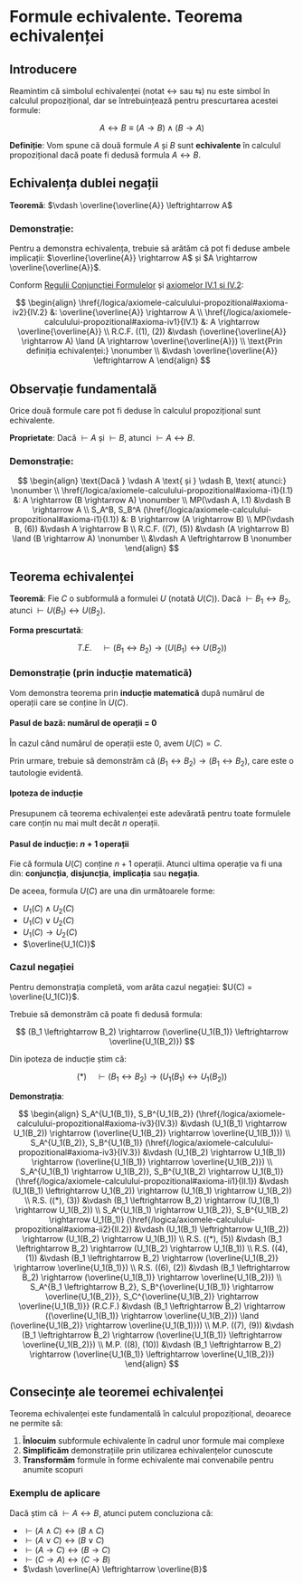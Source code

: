 # Formule echivalente. Teorema echivalenței

## Introducere

Reamintim că simbolul echivalenței (notat $\leftrightarrow$ sau $\leftrightarrows$) nu este simbol în calculul propozițional, dar se întrebuințează pentru prescurtarea acestei formule:

$$
A \leftrightarrow B \equiv (A \rightarrow B) \land (B \rightarrow A)
$$

**Definiție**: Vom spune că două formule $A$ și $B$ sunt **echivalente** în calculul propozițional dacă poate fi dedusă formula $A \leftrightarrow B$.

## Echivalența dublei negații

**Teoremă**: $\vdash \overline{\overline{A}} \leftrightarrow A$

### Demonstrație:

Pentru a demonstra echivalența, trebuie să arătăm că pot fi deduse ambele implicații: $\overline{\overline{A}} \rightarrow A$ și $A \rightarrow \overline{\overline{A}}$.

Conform [Regulii Conjuncției Formulelor](/logica/aplicatiile-teoremei-deductiei#regula-conjuncției-formulelor) și [axiomelor IV.1 și IV.2](/logica/axiomele-calculului-propozitional#grupa-iv-implicația-și-negația):

$$
\begin{align}
  \href{/logica/axiomele-calculului-propozitional#axioma-iv2}{IV.2}
  &:
  \overline{\overline{A}} \rightarrow A
  \\
  \href{/logica/axiomele-calculului-propozitional#axioma-iv1}{IV.1}
  &:
  A \rightarrow \overline{\overline{A}}
  \\
  R.C.F.
  ((1), (2))
  &\vdash
  (\overline{\overline{A}} \rightarrow A) \land (A \rightarrow \overline{\overline{A}})
  \\
  \text{Prin definiția echivalenței:}
  \nonumber \\
  &\vdash
  \overline{\overline{A}} \leftrightarrow A
\end{align}
$$

## Observație fundamentală

Orice două formule care pot fi deduse în calculul propozițional sunt echivalente.

**Proprietate**: Dacă $\vdash A$ și $\vdash B$, atunci $\vdash A \leftrightarrow B$.

### Demonstrație:

$$
\begin{align}
  \text{Dacă } \vdash A \text{ și } \vdash B, \text{ atunci:}
  \nonumber \\
  \href{/logica/axiomele-calculului-propozitional#axioma-i1}{I.1}
  &:
  A \rightarrow (B \rightarrow A)
  \nonumber \\
  MP(\vdash A, I.1)
  &\vdash
  B \rightarrow A
  \\
  S_A^B, S_B^A
  (\href{/logica/axiomele-calculului-propozitional#axioma-i1}{I.1})
  &:
  B \rightarrow (A \rightarrow B)
  \\
  MP(\vdash B, (6))
  &\vdash
  A \rightarrow B
  \\
  R.C.F.
  ((7), (5))
  &\vdash
  (A \rightarrow B) \land (B \rightarrow A)
  \nonumber \\
  &\vdash
  A \leftrightarrow B
  \nonumber
\end{align}
$$

## Teorema echivalenței

**Teoremă**: Fie $C$ o subformulă a formulei $U$ (notată $U(C)$). Dacă $\vdash B_1 \leftrightarrow B_2$, atunci $\vdash U(B_1) \leftrightarrow U(B_2)$.

**Forma prescurtată**:

$$
T.E. \quad \vdash (B_1 \leftrightarrow B_2) \rightarrow (U(B_1) \leftrightarrow U(B_2))
$$

### Demonstrație (prin inducție matematică)

Vom demonstra teorema prin **inducție matematică** după numărul de operații care se conține în $U(C)$.

#### Pasul de bază: numărul de operații = 0

În cazul când numărul de operații este 0, avem $U(C) = C$.

Prin urmare, trebuie să demonstrăm că $(B_1 \leftrightarrow B_2) \rightarrow (B_1 \leftrightarrow B_2)$, care este o tautologie evidentă.

#### Ipoteza de inducție

Presupunem că teorema echivalenței este adevărată pentru toate formulele care conțin nu mai mult decât $n$ operații.

#### Pasul de inducție: $n + 1$ operații

Fie că formula $U(C)$ conține $n + 1$ operații. Atunci ultima operație va fi una din: **conjuncția**, **disjuncția**, **implicația** sau **negația**.

De aceea, formula $U(C)$ are una din următoarele forme:

- $U_1(C) \land U_2(C)$
- $U_1(C) \lor U_2(C)$
- $U_1(C) \rightarrow U_2(C)$
- $\overline{U_1(C)}$

### Cazul negației

Pentru demonstrația completă, vom arăta cazul negației: $U(C) = \overline{U_1(C)}$.

Trebuie să demonstrăm că poate fi dedusă formula:

$$
(B_1 \leftrightarrow B_2) \rightarrow (\overline{U_1(B_1)} \leftrightarrow \overline{U_1(B_2)})
$$

Din ipoteza de inducție știm că:

$$
(*) \quad \vdash (B_1 \leftrightarrow B_2) \rightarrow (U_1(B_1) \leftrightarrow U_1(B_2))
$$

**Demonstrația**:

$$
\begin{align}
  S_A^{U_1(B_1)}, S_B^{U_1(B_2)}
  (\href{/logica/axiomele-calculului-propozitional#axioma-iv3}{IV.3})
  &\vdash
  (U_1(B_1) \rightarrow U_1(B_2)) \rightarrow (\overline{U_1(B_2)} \rightarrow \overline{U_1(B_1)})
  \\
  S_A^{U_1(B_2)}, S_B^{U_1(B_1)}
  (\href{/logica/axiomele-calculului-propozitional#axioma-iv3}{IV.3})
  &\vdash
  (U_1(B_2) \rightarrow U_1(B_1)) \rightarrow (\overline{U_1(B_1)} \rightarrow \overline{U_1(B_2)})
  \\
  S_A^{U_1(B_1) \rightarrow U_1(B_2)}, S_B^{U_1(B_2) \rightarrow U_1(B_1)}
  (\href{/logica/axiomele-calculului-propozitional#axioma-ii1}{II.1})
  &\vdash
  (U_1(B_1) \leftrightarrow U_1(B_2)) \rightarrow (U_1(B_1) \rightarrow U_1(B_2))
  \\
  R.S.
  ((*), (3))
  &\vdash
  (B_1 \leftrightarrow B_2) \rightarrow (U_1(B_1) \rightarrow U_1(B_2))
  \\
  S_A^{U_1(B_1) \rightarrow U_1(B_2)}, S_B^{U_1(B_2) \rightarrow U_1(B_1)}
  (\href{/logica/axiomele-calculului-propozitional#axioma-ii2}{II.2})
  &\vdash
  (U_1(B_1) \leftrightarrow U_1(B_2)) \rightarrow (U_1(B_2) \rightarrow U_1(B_1))
  \\
  R.S.
  ((*), (5))
  &\vdash
  (B_1 \leftrightarrow B_2) \rightarrow (U_1(B_2) \rightarrow U_1(B_1))
  \\
  R.S.
  ((4), (1))
  &\vdash
  (B_1 \leftrightarrow B_2) \rightarrow (\overline{U_1(B_2)} \rightarrow \overline{U_1(B_1)})
  \\
  R.S.
  ((6), (2))
  &\vdash
  (B_1 \leftrightarrow B_2) \rightarrow (\overline{U_1(B_1)} \rightarrow \overline{U_1(B_2)})
  \\
  S_A^{B_1 \leftrightarrow B_2}, S_B^{\overline{U_1(B_1)} \rightarrow \overline{U_1(B_2)}}, S_C^{\overline{U_1(B_2)} \rightarrow \overline{U_1(B_1)}}
  (R.C.F.)
  &\vdash
  (B_1 \leftrightarrow B_2) \rightarrow ((\overline{U_1(B_1)} \rightarrow \overline{U_1(B_2)}) \land (\overline{U_1(B_2)} \rightarrow \overline{U_1(B_1)}))
  \\
  M.P.
  ((7), (9))
  &\vdash
  (B_1 \leftrightarrow B_2) \rightarrow (\overline{U_1(B_1)} \leftrightarrow \overline{U_1(B_2)})
  \\
  M.P.
  ((8), (10))
  &\vdash
  (B_1 \leftrightarrow B_2) \rightarrow (\overline{U_1(B_1)} \leftrightarrow \overline{U_1(B_2)})
\end{align}
$$

## Consecințe ale teoremei echivalenței

Teorema echivalenței este fundamentală în calculul propozițional, deoarece ne permite să:

1. **Înlocuim** subformule echivalente în cadrul unor formule mai complexe
2. **Simplificăm** demonstrațiile prin utilizarea echivalențelor cunoscute
3. **Transformăm** formule în forme echivalente mai convenabile pentru anumite scopuri

### Exemplu de aplicare

Dacă știm că $\vdash A \leftrightarrow B$, atunci putem concluziona că:

- $\vdash (A \land C) \leftrightarrow (B \land C)$
- $\vdash (A \lor C) \leftrightarrow (B \lor C)$
- $\vdash (A \rightarrow C) \leftrightarrow (B \rightarrow C)$
- $\vdash (C \rightarrow A) \leftrightarrow (C \rightarrow B)$
- $\vdash \overline{A} \leftrightarrow \overline{B}$
